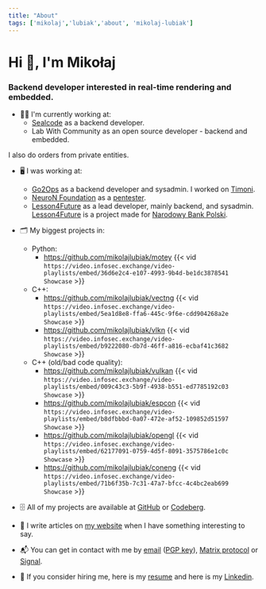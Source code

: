 ```yaml
---
title: "About"
tags: ['mikolaj','lubiak','about', 'mikolaj-lubiak']
---
```


# Hi 👋, I'm Mikołaj

### Backend developer interested in real-time rendering and embedded.

- 🧑‍💻️ I'm currently working at:
    - [Sealcode](https://www.sealcode.it/) as a backend developer.
    - Lab With Community as an open source developer - backend and embedded.

I also do orders from private entities.

- 🖥️ I was working at:
    - [Go2Ops](https://go2ops.com/) as a backend developer and sysadmin. I worked on [Timoni](https://timoni.io/).
    - [NeuroN Foundation](https://neuronfoundation.com/) as a [pentester](https://web.archive.org/web/20230902084403/http://neuronfoundation.com/).
    - [Lesson4Future](https://lesson4future.com/) as a lead developer, mainly backend, and sysadmin. [Lesson4Future](https://lesson4future.com/) is a project made for [Narodowy Bank Polski](https://nbp.pl/).

- 🗂 My biggest projects in:
    - Python:
        - https://github.com/mikolajlubiak/motey
            {{<  vid `https://video.infosec.exchange/video-playlists/embed/36d6e2c4-e107-4993-9b4d-be1dc3878541` `Showcase` >}}
    - C++:
        - https://github.com/mikolajlubiak/vectng
            {{<  vid `https://video.infosec.exchange/video-playlists/embed/5ea1d8e8-ffa6-445c-9f6e-cdd904268a2e` `Showcase` >}}
        - https://github.com/mikolajlubiak/vlkn
            {{<  vid `https://video.infosec.exchange/video-playlists/embed/b9222080-db7d-46ff-a816-ecbaf41c3682` `Showcase` >}}
    - C++ (old/bad code quality):
        - https://github.com/mikolajlubiak/vulkan
            {{<  vid `https://video.infosec.exchange/video-playlists/embed/009c43c3-5b9f-4938-b551-ed7785192c03` `Showcase` >}}
        - https://github.com/mikolajlubiak/espcon
            {{<  vid `https://video.infosec.exchange/video-playlists/embed/b8dfbbbd-0a07-472e-af52-109852d51597` `Showcase` >}}
        - https://github.com/mikolajlubiak/opengl
            {{<  vid `https://video.infosec.exchange/video-playlists/embed/62177091-0759-4d5f-8091-3575786e1c0c` `Showcase` >}}
        - https://github.com/mikolajlubiak/coneng
            {{<  vid `https://video.infosec.exchange/video-playlists/embed/71b6f35b-7c31-47a7-bfcc-4c4bc2eab699` `Showcase` >}}

- 🗄 All of my projects are available at [GitHub](https://github.com/mikolajlubiak) or [Codeberg](https://codeberg.org/mikolajlubiak).

- 📰 I write articles on [my website](https://lubiak.pages.dev/) when I have something interesting to say.

- 📬 You can get in contact with me by [email](mailto:lubiak@proton.me) ([PGP key](https://keys.openpgp.org/search?q=lubiak%40proton.me)), [Matrix protocol](https://matrix.to/#/@galanonim:matrix.org) or [Signal](https://signal.me/#eu/nq4qY30m4xgeCZ7R5IGoSUGbBK0n8Jg1Axi0cxbl3zAQdo3ikJVFioC/didTHi/F).

- 📄 If you consider hiring me, here is my [resume](https://lubiak.pages.dev/resume.pdf) and here is my [Linkedin](https://www.linkedin.com/in/lubiak/).

